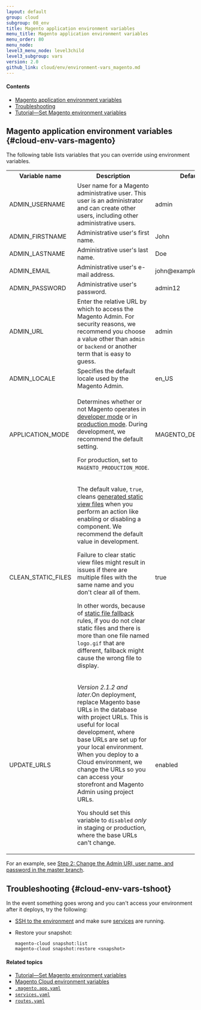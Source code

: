 ```yaml
---
layout: default
group: cloud
subgroup: 08_env
title: Magento application environment variables
menu_title: Magento application environment variables
menu_order: 80 
menu_node: 
level3_menu_node: level3child
level3_subgroup: vars
version: 2.0
github_link: cloud/env/environment-vars_magento.md
---
```


#### Contents
*   [Magento application environment variables](#cloud-env-vars-magento) 
*   [Troubleshooting](#cloud-env-vars-tshoot)
*   [Tutorial&mdash;Set Magento environment variables]({{page.baseurl}}cloud/howtos/environment-tutorial-set-mage-vars.html) 

## Magento application environment variables {#cloud-env-vars-magento}
<!-- The Magento application enables you to customize the values of many settings, including payment processors, shipping methods, and so on.
 -->
The following table lists variables that you can override using environment variables.  

<table>
    <tbody>
        <tr>
            <th>Variable name</th>
            <th>Description</th>
            <th>Default value</th>
        </tr>
    <tr>
        <td>ADMIN_USERNAME</td>
        <td>User name for a Magento administrative user. This user is an administrator and can create other users, including other administrative users.</td>
        <td>admin</td>
    </tr>
    <tr><td>ADMIN_FIRSTNAME</td>
    <td>Administrative user's first name.</td>
    <td>John</td>
    </tr>
    <tr><td>ADMIN_LASTNAME</td>
    <td>Administrative user's last name.</td>
    <td>Doe</td>
    </tr>
    <tr><td>ADMIN_EMAIL</td>
    <td>Administrative user's e-mail address.</td>
    <td>john@example.com</td>
    </tr>
    <tr><td>ADMIN_PASSWORD</td>
    <td>Administrative user's password.</td>
    <td>admin12</td>
    </tr>
    <tr><td>ADMIN_URL</td>
    <td>Enter the relative URL by which to access the Magento Admin. For security reasons, we recommend you choose a value other than <code>admin</code> or <code>backend</code> or another term that is easy to guess.</td>
    <td>admin</td>
    </tr>
    <tr><td>ADMIN_LOCALE</td>
    <td>Specifies the default locale used by the Magento Admin.</td>
    <td>en_US</td>
    </tr>
    <tr><td>APPLICATION_MODE</td>
    <td><p>Determines whether or not Magento operates in <a href="{{page.baseurl}}config-guide/bootstrap/magento-modes.html#mode-developer">developer mode</a> or in <a href="{{page.baseurl}}config-guide/bootstrap/magento-modes.html#mode-production">production mode</a>. During development, we recommend the default setting.</p>
        <p>For production, set to <code>MAGENTO_PRODUCTION_MODE</code>.</td>
    <td>MAGENTO_DEVELOPER_MODE</td>
    </tr>
    <tr><td>CLEAN_STATIC_FILES</td>
    <td><p>The default value, <code>true</code>, cleans <a href="{{page.baseurl}}config-guide/cli/config-cli-subcommands-static-view.html#config-cli-static-overview">generated static view files</a> when you perform an action like enabling or disabling a component. We recommend the default value in development.</p>
    <p>Failure to clear static view files might result in issues if there are multiple files with the same name and you don't clear all of them. </p>
    <p>In other words, because of <a href="{{page.baseurl}}architecture/view/static-process.html">static file fallback</a> rules, if you do not clear static files and there is more than one file named <code>logo.gif</code> that are different, fallback might cause the wrong file to display.</p></td>
    <td>true</td>
    </tr>
    <tr><td>UPDATE_URLS</td>
    <td><p><em>Version 2.1.2 and later.</em>On deployment, replace Magento base URLs in the database with project URLs. This is useful for local development, where base URLs are set up for your local environment. When you deploy to a Cloud environment, we change the URLs so you can access your storefront and Magento Admin using project URLs.</p>
        <p>You should set this variable to <code>disabled</code> <em>only</em> in staging or production, where the base URLs can't change.</p></td>
    <td>enabled</td>
    </tr>
    <!-- <tr><td>RECOMPILE_DI</td>
    <td>The default value, <code>true</code>, enables <a href="{{ page.baseurl }}config-guide/cli/config-cli-subcommands-compiler.html">code compilation</a>. We recommend the default value in development.</td>
    <td>true</td>
    </tr> -->
</tbody>
</table>

For an example, see [Step 2: Change the Admin URI, user name, and password in the master branch]({{page.baseurl}}cloud/access-acct/set-up-env.html#setup-env-adminurl).

## Troubleshooting {#cloud-env-vars-tshoot}
In the event something goes wrong and you can't access your environment after it deploys, try the following:

*   [SSH to the environment]({{page.baseurl}}cloud/env/environments-start.html#env-start-tunn) and make sure [services]({{page.baseurl}}cloud/env/environments-start.html#cloud-ssh-tunnel-service) are running.
*   Restore your snapshot: 

        magento-cloud snapshot:list
        magento-cloud snapshot:restore <snapshot>

#### Related topics
*   [Tutorial&mdash;Set Magento environment variables]({{page.baseurl}}cloud/howtos/environment-tutorial-set-mage-vars.html) 
*   [Magento Cloud environment variables]({{page.baseurl}}cloud/env/environment-vars_cloud.html)
*   [`.magento.app.yaml`]({{page.baseurl}}cloud/project/project-conf-files_magento-app.html)
*   [`services.yaml`]({{page.baseurl}}cloud/project/project-conf-files_services.html)
*   [`routes.yaml`]({{page.baseurl}}cloud/project/project-conf-files_routes.html)
